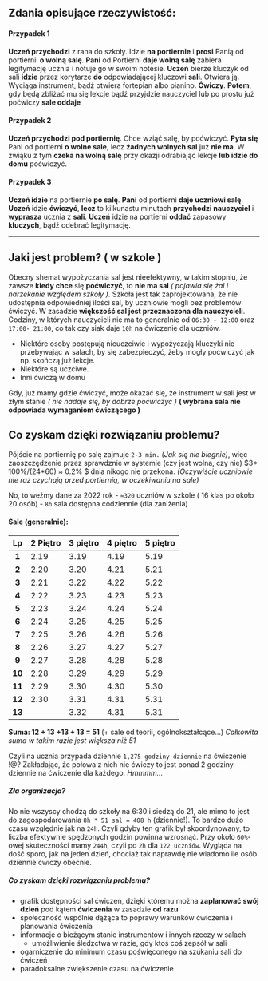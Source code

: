 ## Zdania opisujące rzeczywistość:

#### Przypadek 1
**Uczeń przychodzi** z rana do szkoły. Idzie **na portiernie** i **prosi** Panią od portiernii **o wolną salę**. **Pani** od Portierni **daje wolną salę** zabiera legitymację ucznia i notuje go w swoim notesie. **Uczeń** bierze kluczyk od sali **idzie** przez korytarze **do** odpowiadającej kluczowi **sali**. Otwiera ją. Wyciąga instrument, bądź otwiera fortepian albo pianino. **Ćwiczy**. **Potem**, gdy będą zbliżać mu się lekcje bądź przyjdzie nauczyciel lub po prostu już poćwiczy **sale oddaje**
#### Przypadek 2
**Uczeń przychodzi pod portiernię**. Chce wziąć salę, by poćwiczyć. **Pyta się** Pani od portierni **o wolne sale**, lecz **żadnych wolnych sal** już **nie ma**. W zwiąku z tym **czeka na wolną salę** przy okazji odrabiając lekcje **lub idzie do domu** poćwiczyć.
#### Przypadek 3
**Uczeń idzie** na portiernie **po salę**. **Pani** od portierni **daje uczniowi salę**. **Uczeń** idzie **ćwiczyć**, **lecz** to kilkunastu minutach **przychodzi nauczyciel** i **wyprasza** ucznia z **sali**.
**Uczeń** idzie na portierni **oddać** zapasowy **kluczych**, bądź odebrać legitymację.
****
## Jaki jest problem? ( w szkole )
Obecny shemat wypożyczania sal jest nieefektywny, w takim stopniu, że zawsze **kiedy chce** się **poćwiczyć**, to **nie ma sal** *( pojawia się żal i narzekanie względem szkoły )*.
Szkoła jest tak zaprojektowana, że nie udostępnia odpowiedniej ilości sal, by uczniowie mogli bez problemów ćwiczyć. W zasadzie **większość sal jest przeznaczona dla nauczycieli**. Godziny, w których nauczycieli nie ma to generalnie od `06:30 - 12:00` oraz `17:00- 21:00`, co tak czy siak daje `10h` na ćwiczenie dla uczniów.

- Niektóre osoby postępują nieuczciwie i wypożyczają kluczyki nie przebywając w salach, by się zabezpieczyć, żeby mogły poćwiczyć jak np. skończą już lekcje.
- Niektóre są uczciwe.
- Inni ćwiczą w domu


Gdy, już mamy gdzie ćwiczyć, może okazać się, że instrument w sali jest w złym stanie *( nie nadaje się, by dobrze poćwiczyć )* **( wybrana sala nie odpowiada wymaganiom ćwiczącego )**

## Co zyskam dzięki rozwiązaniu problemu?
Pójście na portiernię po salę zajmuje `2-3 min.` *(Jak się nie biegnie)*, więc zaoszczędzenie przez sprawdznie w systemie (czy jest wolna, czy nie) $3* 100\%/(24*60) ≈ 0.2\% $ dnia nikogo nie przekona. *(Oczywiście uczniowie nie raz czychają przed portiernią, w oczekiwaniu na sale)*

No, to weźmy dane za 2022 rok
    - `≈320` uczniów w szkole ( 16 klas po około 20 osób)
    - `8h` sala dostępna codziennie (dla zaniżenia)


#### Sale (generalnie):
|   Lp   | 2 Piętro | 3 piętro | 4 piętro | 5 piętro |
| :----: | -------- | -------- | -------- | -------- |
| **1**  | 2.19     | 3.19     | 4.19     | 5.19     |
| **2**  | 2.20     | 3.20     | 4.21     | 5.21     |
| **3**  | 2.21     | 3.22     | 4.22     | 5.22     |
| **4**  | 2.22     | 3.23     | 4.23     | 5.23     |
| **5**  | 2.23     | 3.24     | 4.24     | 5.24     |
| **6**  | 2.24     | 3.25     | 4.25     | 5.25     |
| **7**  | 2.25     | 3.26     | 4.26     | 5.26     |
| **8**  | 2.26     | 3.27     | 4.27     | 5.27     |
| **9**  | 2.27     | 3.28     | 4.28     | 5.28     |
| **10** | 2.28     | 3.29     | 4.29     | 5.29     |
| **11** | 2.29     | 3.30     | 4.30     | 5.30     |
| **12** | 2.30     | 3.31     | 4.31     | 5.31     |
| **13** |          | 3.32     | 4.31     | 5.31     |
**Suma: 12 + 13 +13 + 13 = 51** (+ sale od teorii, ogólnokształcące...)
*Całkowita suma w takim razie jest większa niż 51*

Czyli na ucznia przypada dziennie `1,275 godziny dziennie` na ćwiczenie !@?
Zakładając, że połowa z nich nie ćwiczy to jest ponad 2 godziny dziennie na ćwiczenie dla 
każdego. *Hmmmm...*
##### Zła organizacja?
No nie wszyscy chodzą do szkoły na 6:30 i siedzą do 21, ale mimo to jest do zagospodarowania `8h * 51 sal = 408 h` (dziennie!). To bardzo dużo czasu względnie jak na `24h`. Czyli gdyby ten grafik był skoordynowany, to liczba efektywnie spędzonych godzin powinna wzrosnąć. Przy około `60%`-owej skuteczności mamy `244h`, czyli po `2h` dla `122 uczniów`. Wygląda na dość sporo, jak na jeden dzień, chociaż tak naprawdę nie wiadomo ile osób dziennie ćwiczy obecnie.




##### Co zyskam dzięki rozwiązaniu problemu?
- grafik dostępności sal ćwiczeń, dzięki któremu można **zaplanować swój dzień** pod kątem **ćwiczenia** w zasadzie **od razu**
- społeczność wspólnie dążąca to poprawy warunków ćwiczenia i planowania ćwiczenia
- informacje o bieżącym stanie instrumentów i innych rzeczy w salach
  - umożliwienie śledzctwa w razie, gdy ktoś coś zepsół w sali
- ogarniczenie do minimum czasu poświęconego na szukaniu sali do ćwiczeń
- paradoksalne zwiększenie czasu na ćwiczenie